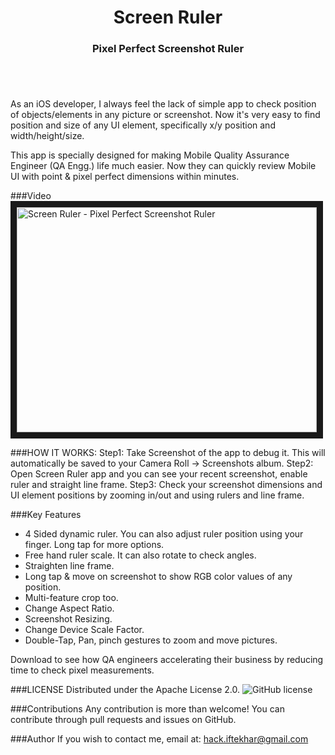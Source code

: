 </p>
<H1 align="center">Screen Ruler</H1>
<H3 align="center">Pixel Perfect Screenshot Ruler</H1>
<a href="https://itunes.apple.com/us/app/screen-ruler-pixel-perfect/id1104790987?mt=8" style="display:inline-block;overflow:hidden;background:url(https://linkmaker.itunes.apple.com/images/badges/en-us/badge_appstore-lrg.svg) no-repeat;width:165px;height:40px;"></a>
<p align="center">

As an iOS developer, I always feel the lack of simple app to check position of objects/elements in any picture or screenshot. Now it's very easy to find position and size of any UI element, specifically x/y position and width/height/size.

This app is specially designed for making Mobile Quality Assurance Engineer (QA Engg.) life much easier. Now they can quickly review Mobile UI with point & pixel perfect dimensions within minutes.

###Video
<a href="https://youtu.be/joHcfhrhrxY"><img src="http://img.youtube.com/vi/WAYc2Qj-OQg/0.jpg"
alt="Screen Ruler - Pixel Perfect Screenshot Ruler" width="480" height="360" border="10" /></a>


###HOW IT WORKS:
Step1: Take Screenshot of the app to debug it. This will automatically be saved to your Camera Roll -> Screenshots album.
Step2: Open Screen Ruler app and you can see your recent screenshot, enable ruler and straight line frame.
Step3: Check your screenshot dimensions and UI element positions by zooming in/out and using rulers and line frame.

###Key Features
- 4 Sided dynamic ruler. You can also adjust ruler position using your finger. Long tap for more options.
- Free hand ruler scale. It can also rotate to check angles.
- Straighten line frame.
- Long tap & move on screenshot to show RGB color values of any position.
- Multi-feature crop too.
- Change Aspect Ratio.
- Screenshot Resizing.
- Change Device Scale Factor.
- Double-Tap, Pan, pinch gestures to zoom and move pictures.

Download to see how QA engineers accelerating their business by reducing time to check pixel measurements.

###LICENSE
Distributed under the Apache License 2.0.
<img src="https://img.shields.io/github/license/hackiftekhar/IQScreenRuler.svg"
alt="GitHub license"/>

###Contributions
Any contribution is more than welcome! You can contribute through pull requests and issues on GitHub.

###Author
If you wish to contact me, email at: hack.iftekhar@gmail.com
